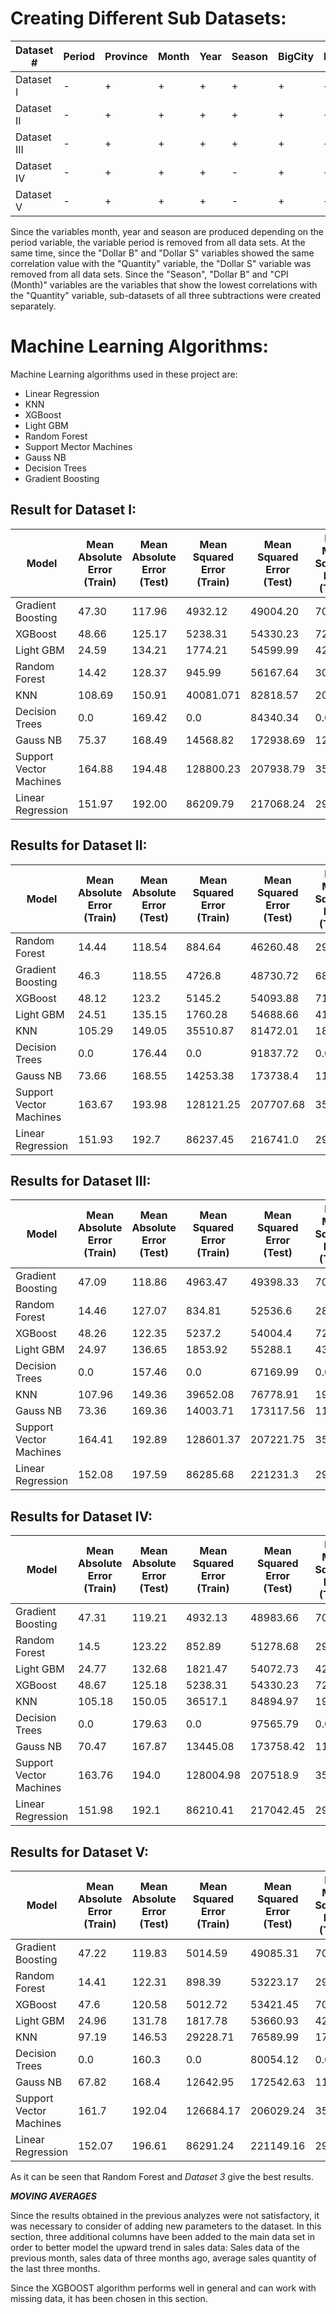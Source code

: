 # Creating Different Sub Datasets:

|Dataset # |Period|Province|Month|Year|Season|BigCity|Region|StockMarket|DolarB|DolarS|CPI(Year)|CPI(Month)|Male|Male_Province|Male_Rural|Trends_Eczacıbaşı|Trends_Prostat|Med_Deg|
|---|---|---|---|---|---|---|---|---|---|---|---|---|---|---|---|---|---|---|
|Dataset I|-|+|+|+|+|+|+|+|+|-|+|+|+|+|+|+|+|+|
|Dataset II|-|+|+|+|+|+|+|+|+|-|+|-|+|+|+|+|+|+|
|Dataset III|-|+|+|+|+|+|+|+|-|-|+|+|+|+|+|+|+|+|
|Dataset IV|-|+|+|+|-|+|+|+|+|-|+|+|+|+|+|+|+|+|
|Dataset V|-|+|+|+|-|+|+|+|-|-|+|-|+|+|+|+|+|+|

Since the variables month, year and season are produced depending on the period variable, the variable period is removed from all data sets. At the same time, since the "Dollar B" and "Dollar S" variables showed the same correlation value with the "Quantity" variable, the "Dollar S" variable was removed from all data sets. Since the "Season", "Dollar B" and "CPI (Month)" variables are the variables that show the lowest correlations with the "Quantity" variable, sub-datasets of all three subtractions were created separately.

# Machine Learning Algorithms:

Machine Learning algorithms used in these project are:

  * Linear Regression
  * KNN
  * XGBoost
  * Light GBM
  * Random Forest
  * Support Mector Machines
  * Gauss NB
  * Decision Trees
  * Gradient Boosting

## Result for Dataset I:

|Model|Mean Absolute Error \(Train)|Mean Absolute Error \(Test)|Mean Squared Error \(Train)|Mean Squared Error \(Test)|Root Mean Squared Error \(Train)|Root Mean Squared Error \(Test)|R2 \(Train)|R2 \(Test)|Coefficient of Variance \(Train)|Coefficient of Variance \(Test)|2020-01 Prediction|2020-02 Prediction|2020-03 Prediction|2020-04 Prediction|
|---|---|---|---|---|---|---|---|---|---|---|---|---|---|---|
|Gradient Boosting|47\.30|117\.96|4932\.12|49004\.20|70\.22|221\.36|0\.9623|0\.7618|0\.29|0\.88|19838|19845|19303|17104|
|XGBoost|48\.66|125\.17|5238\.31|54330\.23|72\.37|233\.08|0\.96005|0\.7359|0\.307|0\.92|20370|20317|19996|17672|
|Light GBM|24\.59|134\.21|1774\.21|54599\.99|42\.12|233\.66|0\.9864|0\.7346|0\.17|0\.92|20495|20709|20390|18782|
|Random Forest|14\.42|128\.37|945\.99|56167\.64|30\.756|236\.99|0\.9927|0\.7270|0\.12|0\.94|22118|22500|21930|20379|
|KNN|108\.69|150\.91|40081\.071|82818\.57|200\.20|287\.78|0\.69418|0\.5975|0\.84|1\.14|17062|17162|17256|17332|
|Decision Trees|0\.0|169\.42|0\.0|84340\.34|0\.0|290\.41|1\.0|0\.59010|0\.0|1\.15|19107|20268|9661|18644\.0|
|Gauss NB|75\.37|168\.49|14568\.82|172938\.69|120\.70|415\.85|0\.88|0\.15|0\.50|1\.65|15421|15420\.0|10491\.0|10617\.0|
|Support Vector Machines|164\.88|194\.48|128800\.23|207938\.79|358\.88|456\.00|0\.01|-0\.01|1\.50|1\.81|11078|11464|11058|11134|
|Linear Regression|151\.97|192\.00|86209\.79|217068\.24|293\.61|465\.90|0\.34|-0\.05|1\.23|1\.854|20490|20755|20006|17618|

## Results for Dataset II:

|Model|Mean Absolute Error \(Train)|Mean Absolute Error \(Test)|Mean Squared Error \(Train)|Mean Squared Error \(Test)|Root Mean Squared Error \(Train)|Root Mean Squared Error \(Test)|R2 \(Train)|R2 \(Test)|Coefficient of Variance \(Train)|Coefficient of Variance \(Test)|2020-01 Prediction|2020-02 Prediction|2020-03 Prediction|2020-04 Prediction|
|---|---|---|---|---|---|---|---|---|---|---|---|---|---|---|
|Random Forest|14\.44|118\.54|884\.64|46260\.48|29\.74|215\.08|0\.99|0\.78|0\.13|0\.86|21356\.66|21692\.95|21013\.5|19596\.78|
|Gradient Boosting|46\.3|118\.55|4726\.8|48730\.72|68\.75|220\.75|0\.96|0\.76|0\.29|0\.88|20623\.97|20713\.19|20300\.06|17872\.67|
|XGBoost|48\.12|123\.2|5145\.2|54093\.88|71\.73|232\.58|0\.96|0\.74|0\.3|0\.93|19964\.22|20136\.52|19895\.7|17599\.29|
|Light GBM|24\.51|135\.15|1760\.28|54688\.66|41\.96|233\.86|0\.99|0\.73|0\.18|0\.93|19958\.4|20138\.76|20064\.19|18033\.81|
|KNN|105\.29|149\.05|35510\.87|81472\.01|188\.44|285\.43|0\.73|0\.6|0\.79|1\.14|16220\.0|16869\.8|16893\.8|17663\.2|
|Decision Trees|0\.0|176\.44|0\.0|91837\.72|0\.0|303\.05|1\.0|0\.55|0\.0|1\.21|20345\.0|21034\.0|20819\.0|20406\.0|
|Gauss NB|73\.66|168\.55|14253\.38|173738\.4|119\.39|416\.82|0\.89|0\.16|0\.5|1\.66|15742\.0|15292\.0|11096\.0|12352\.0|
|Support Vector Machines|163\.67|193\.98|128121\.25|207707\.68|357\.94|455\.75|0\.02|-0\.01|1\.51|1\.81|11093\.4|11470\.76|11033\.45|11123\.8|
|Linear Regression|151\.93|192\.7|86237\.45|216741\.0|293\.66|465\.55|0\.34|-0\.05|1\.23|1\.85|20997\.34|20731\.95|20113\.4|17868\.8|

## Results for Dataset III:

|Model|Mean Absolute Error \(Train)|Mean Absolute Error \(Test)|Mean Squared Error \(Train)|Mean Squared Error \(Test)|Root Mean Squared Error \(Train)|Root Mean Squared Error \(Test)|R2 \(Train)|R2 \(Test)|Coefficient of Variance \(Train)|Coefficient of Variance \(Test)|2020-01 Prediction|2020-02 Prediction|2020-03 Prediction|2020-04 Prediction|
|---|---|---|---|---|---|---|---|---|---|---|---|---|---|---|
|Gradient Boosting|47\.09|118\.86|4963\.47|49398\.33|70\.45|222\.26|0\.96|0\.76|0\.3|0\.88|20419\.33|20457\.5|19999\.87|17323\.89|
|Random Forest|14\.46|127\.07|834\.81|52536\.6|28\.89|229\.21|0\.99|0\.74|0\.12|0\.91|21345\.69|21667\.64|21273\.88|19850\.25|
|XGBoost|48\.26|122\.35|5237\.2|54004\.4|72\.37|232\.39|0\.96|0\.74|0\.3|0\.92|20163\.66|20181\.76|19760\.31|17155\.01|
|Light GBM|24\.97|136\.65|1853\.92|55288\.1|43\.06|235\.13|0\.99|0\.73|0\.18|0\.94|19482\.46|19846\.17|18787\.74|16989\.21|
|Decision Trees|0\.0|157\.46|0\.0|67169\.99|0\.0|259\.17|1\.0|0\.67|0\.0|1\.03|20156\.0|20737\.0|22412\.0|20705\.0|
|KNN|107\.96|149\.36|39652\.08|76778\.91|199\.13|277\.09|0\.7|0\.63|0\.84|1\.1|17536\.0|17339\.6|16776\.8|15843\.6|
|Gauss NB|73\.36|169\.36|14003\.71|173117\.56|118\.34|416\.07|0\.89|0\.16|0\.5|1\.66|15678\.0|15639\.0|10553\.0|10560\.0|
|Support Vector Machines|164\.41|192\.89|128601\.37|207221\.75|358\.61|455\.22|0\.02|-0\.01|1\.51|1\.81|11042\.78|11443\.18|11018\.46|11124\.53|
|Linear Regression|152\.08|197\.59|86285\.68|221231\.3|293\.74|470\.35|0\.34|-0\.08|1\.24|1\.87|21608\.72|21039\.73|20657\.77|18565\.26|
## Results for Dataset IV:

|Model|Mean Absolute Error \(Train)|Mean Absolute Error \(Test)|Mean Squared Error \(Train)|Mean Squared Error \(Test)|Root Mean Squared Error \(Train)|Root Mean Squared Error \(Test)|R2 \(Train)|R2 \(Test)|Coefficient of Variance \(Train)|Coefficient of Variance \(Test)|2020-01 Prediction|2020-02 Prediction|2020-03 Prediction|2020-04 Prediction|
|---|---|---|---|---|---|---|---|---|---|---|---|---|---|---|
|Gradient Boosting|47\.31|119\.21|4932\.13|48983\.66|70\.23|221\.32|0\.96|0\.76|0\.3|0\.88|20127\.41|19544\.31|19816\.33|19113\.32|
|Random Forest|14\.5|123\.22|852\.89|51278\.68|29\.2|226\.45|0\.99|0\.75|0\.12|0\.9|20639\.66|19612\.82|19684\.8|18661\.41|
|Light GBM|24\.77|132\.68|1821\.47|54072\.73|42\.68|232\.54|0\.99|0\.74|0\.18|0\.93|20409\.7|19445\.18|19923\.03|18701\.96|
|XGBoost|48\.67|125\.18|5238\.31|54330\.23|72\.38|233\.09|0\.96|0\.74|0\.3|0\.93|20045\.38|19418\.21|19695\.45|19036\.61|
|KNN|105\.18|150\.05|36517\.1|84894\.97|191\.09|291\.37|0\.72|0\.59|0\.8|1\.16|20050\.4|18272\.8|19368\.8|18831\.2|
|Decision Trees|0\.0|179\.63|0\.0|97565\.79|0\.0|312\.36|1\.0|0\.53|0\.0|1\.24|20325\.0|19232\.0|19913\.0|18222\.0|
|Gauss NB|70\.47|167\.87|13445\.08|173758\.42|115\.95|416\.84|0\.9|0\.16|0\.49|1\.66|26297\.0|24218\.0|24541\.0|19542\.0|
|Support Vector Machines|163\.76|194\.0|128004\.98|207518\.9|357\.78|455\.54|0\.02|-0\.01|1\.5|1\.81|11213\.24|10899\.62|10936\.81|10874\.08|
|Linear Regression|151\.98|192\.1|86210\.41|217042\.45|293\.62|465\.88|0\.34|-0\.05|1\.23|1\.85|19881\.02|18913\.78|19332\.04|19452\.77|

## Results for Dataset V:

|Model|Mean Absolute Error \(Train)|Mean Absolute Error \(Test)|Mean Squared Error \(Train)|Mean Squared Error \(Test)|Root Mean Squared Error \(Train)|Root Mean Squared Error \(Test)|R2 \(Train)|R2 \(Test)|Coefficient of Variance \(Train)|Coefficient of Variance \(Test)|2020-01 Prediction|2020-02 Prediction|2020-03 Prediction|2020-04 Prediction|
|---|---|---|---|---|---|---|---|---|---|---|---|---|---|---|
|Gradient Boosting|47\.22|119\.83|5014\.59|49085\.31|70\.81|221\.55|0\.96|0\.76|0\.3|0\.88|19697\.9|19784\.73|19036\.55|16368\.16|
|Random Forest|14\.41|122\.31|898\.39|53223\.17|29\.97|230\.7|0\.99|0\.74|0\.13|0\.92|21352\.73|21650\.65|21306\.65|19752\.97|
|XGBoost|47\.6|120\.58|5012\.72|53421\.45|70\.8|231\.13|0\.96|0\.74|0\.3|0\.92|20546\.77|20557\.82|20023\.5|17661\.66|
|Light GBM|24\.96|131\.78|1817\.78|53660\.93|42\.64|231\.65|0\.99|0\.74|0\.18|0\.92|19755\.06|19282\.18|19438\.06|17110\.59|
|KNN|97\.19|146\.53|29228\.71|76589\.99|170\.96|276\.75|0\.78|0\.63|0\.72|1\.1|16891\.4|17785\.2|16830\.0|16656\.8|
|Decision Trees|0\.0|160\.3|0\.0|80054\.12|0\.0|282\.94|1\.0|0\.61|0\.0|1\.13|19087\.0|19348\.0|20722\.0|19458\.0|
|Gauss NB|67\.82|168\.4|12642\.95|172542\.63|112\.44|415\.38|0\.9|0\.16|0\.47|1\.65|14467\.0|14877\.0|11283\.0|12002\.0|
|Support Vector Machines|161\.7|192\.04|126684\.17|206029\.24|355\.93|453\.9|0\.03|-0\.0|1\.5|1\.81|11321\.52|11724\.62|11238\.63|11013\.46|
|Linear Regression|152\.07|196\.61|86291\.24|221149\.16|293\.75|470\.26|0\.34|-0\.07|1\.24|1\.87|21575\.49|21018\.21|20781\.85|18209\.13|

As it can be seen that Random Forest and *Dataset 3*  give the best results. 

***MOVING AVERAGES***

Since the results obtained in the previous analyzes were not satisfactory, it was necessary to consider of adding new parameters to the dataset. In this section, three additional columns have been added to the main data set in order to better model the upward trend in sales data: Sales data of the previous month, sales data of three months ago, average sales quantity of the last three months.

Since the XGBOOST algorithm performs well in general and can work with missing data, it has been chosen in this section.

